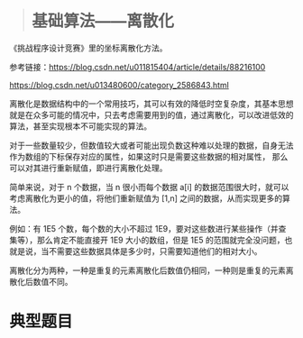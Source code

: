 > # 基础算法——离散化

《挑战程序设计竞赛》里的坐标离散化方法。

参考链接：<https://blog.csdn.net/u011815404/article/details/88216100>

<https://blog.csdn.net/u013480600/category_2586843.html>

离散化是数据结构中的一个常用技巧，其可以有效的降低时空复杂度，其基本思想就是在众多可能的情况中，只去考虑需要用到的值，通过离散化，可以改进低效的算法，甚至实现根本不可能实现的算法。

对于一些数量较少，但数值较大或者可能出现负数这种难以处理的数据，自身无法作为数组的下标保存对应的属性，如果这时只是需要这些数据的相对属性， 那么可以对其进行重新赋值，即进行离散化处理。

简单来说，对于 n 个数据，当 n 很小而每个数据 a[i] 的数据范围很大时，就可以考虑离散化为更小的值，将他们重新赋值为 [1,n] 之间的数据，从而实现更多的算法。

例如：有 1E5 个数，每个数的大小不超过 1E9，要对这些数进行某些操作（并查集等），那么肯定不能直接开 1E9 大小的数组，但是 1E5 的范围就完全没问题，也就是说，当不需要这些数据具体是多少时，只需要知道他们的相对大小。

离散化分为两种，一种是重复的元素离散化后数值仍相同，一种则是重复的元素离散化后数值不同。

# 典型题目

